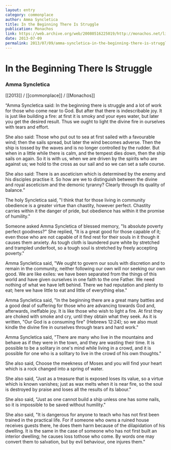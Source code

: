 ```yaml
---
layout: entry
category: commonplace
author: Amma Syncletica
title: In the Beginning There Is Struggle 
publication: Monachos
link: https://web.archive.org/web/20080516225019/http://monachos.net/library/Selection_of_the_sayings_of_Amma_Syncletia
date: 2013-07-09
permalink: 2013/07/09/amma-syncletica-in-the-beginning-there-is-struggle 
---
```


# In the Beginning There Is Struggle 

### Amma Syncletica

[[2013]] / [[commonplace]] / [[Monachos]]

“Amma Syncletica said: In the beginning there is struggle and a lot of work for those who come near to God. But after that there is indescribable joy. It is just like building a fire: at first it is smoky and your eyes water, but later you get the desired result. Thus we ought to light the divine fire in ourselves with tears and effort.

She also said: Those who put out to sea at first sailed with a favourable wind; then the sails spread, but later the wind becomes adverse. Then the ship is tossed by the waves and is no longer controlled by the rudder. But when in a little while there is calm, and the tempest dies down, then the ship sails on again. So it is with us, when we are driven by the spirits who are against us; we hold to the cross as our sail and so we can set a safe course.

She also said: There is an asceticism which is determined by the enemy and his disciples practise it. So how are we to distinguish between the divine and royal asceticism and the demonic tyranny? Clearly through its quality of balance.”

The holy Syncletica said, "I think that for those living in community obedience is a greater virtue than chastity, however perfect. Chastity carries within it the danger of pride, but obedience has within it the promise of humility."

Someone asked Amma Syncletica of blessed memory, "Is absolute poverty perfect goodness?" She replied, "It is a great good for those capable of it; even those who are not capable of it find rest for their souls in it though it causes them anxiety. As tough cloth is laundered pure white by stretched and trampled underfoot, so a tough soul is stretched by freely accepting poverty."

Amma Syncletica said, "We ought to govern our souls with discretion and to remain in the community, neither following our own will nor seeking our own good. We are like exiles: we have been separated from the things of this world and have given ourselves in one faith to the one Father. We need nothing of what we have left behind. There we had reputation and plenty to eat; here we have little to eat and little of everything else."

Amma Syncletica said, "In the beginning there are a great many battles and a good deal of suffering for those who are advancing towards God and, afterwards, ineffable joy. It is like those who wish to light a fire. At first they are choked with smoke and cry, until they obtain what they seek. As it is written, "Our God is a consuming fire" (Hebrews 12:24); so we also must kindle the divine fire in ourselves through tears and hard work."

Amma Syncletica said, "There are many who live in the mountains and behave as if they were in the town, and they are wasting their time. It is possible to be a solitary in one's mind while living in a crowd, and it is possible for one who is a solitary to live in the crowd of his own thoughts."

She also said, Choose the meekness of Moses and you will find your heart which is a rock changed into a spring of water.

She also said, "Just as a treasure that is exposed loses its value, so a virtue which is known vanishes; just as wax melts when it is near fire, so the soul is destroyed by praise and loses all the results of its labour."

She also said, "Just as one cannot build a ship unless one has some nails, so it is impossible to be saved without humility."

She also said, "It is dangerous for anyone to teach who has not first been trained in the practical life. For if someone who owns a ruined house receives guests there, he does them harm because of the dilapidation of his dwelling. It is the same in the case of someone who has not first built an interior dwelling; he causes loss tothose who come. By words one may convert them to salvation, but by evil behaviour, one injures them."

